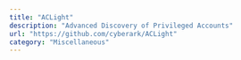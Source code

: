 ```yaml
---
title: "ACLight"
description: "Advanced Discovery of Privileged Accounts"
url: "https://github.com/cyberark/ACLight"
category: "Miscellaneous"
---
```

